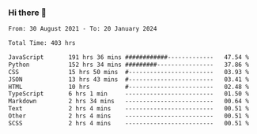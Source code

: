 ### Hi there 👋

<!--
**dominoto/dominoto** is a ✨ _special_ ✨ repository because its `README.md` (this file) appears on your GitHub profile.

Here are some ideas to get you started:

- 🔭 I’m currently working on ...
- 🌱 I’m currently learning ...
- 👯 I’m looking to collaborate on ...
- 🤔 I’m looking for help with ...
- 💬 Ask me about ...
- 📫 How to reach me: ...
- 😄 Pronouns: ...
- ⚡ Fun fact: ...
-->
<!--START_SECTION:waka-->

```txt
From: 30 August 2021 - To: 20 January 2024

Total Time: 403 hrs

JavaScript       191 hrs 36 mins ############-------------   47.54 %
Python           152 hrs 34 mins #########----------------   37.86 %
CSS              15 hrs 50 mins  #------------------------   03.93 %
JSON             13 hrs 43 mins  #------------------------   03.41 %
HTML             10 hrs          #------------------------   02.48 %
TypeScript       6 hrs 1 min     -------------------------   01.50 %
Markdown         2 hrs 34 mins   -------------------------   00.64 %
Text             2 hrs 4 mins    -------------------------   00.51 %
Other            2 hrs 4 mins    -------------------------   00.51 %
SCSS             2 hrs 4 mins    -------------------------   00.51 %
```

<!--END_SECTION:waka-->
